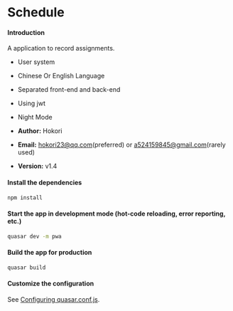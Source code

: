 # Schedule

#### Introduction

A application to record assignments. 

* User system
* Chinese Or English Language
* Separated front-end and back-end
* Using jwt
* Night Mode

* **Author:** Hokori

* **Email:** hokori23@qq.com(preferred) or a524159845@gmail.com(rarely used)
* **Version:** v1.4

#### Install the dependencies

```bash
npm install
```

#### Start the app in development mode (hot-code reloading, error reporting, etc.)

```bash
quasar dev -m pwa
```

#### Build the app for production

```bash
quasar build
```

#### Customize the configuration

See [Configuring quasar.conf.js](https://quasar.dev/quasar-cli/quasar-conf-js).
